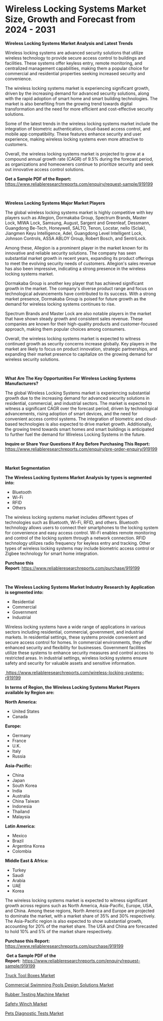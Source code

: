 <p><h1>Wireless Locking Systems Market Size, Growth and Forecast from 2024 - 2031</h1></p><p><strong>Wireless Locking Systems Market Analysis and Latest Trends</strong></p>
<p><p>Wireless locking systems are advanced security solutions that utilize wireless technology to provide secure access control to buildings and facilities. These systems offer keyless entry, remote monitoring, and centralized management capabilities, making them a popular choice for commercial and residential properties seeking increased security and convenience.</p><p>The wireless locking systems market is experiencing significant growth, driven by the increasing demand for advanced security solutions, along with the rapid adoption of smart home and smart building technologies. The market is also benefiting from the growing trend towards digital transformation and the need for more efficient and cost-effective security solutions.</p><p>Some of the latest trends in the wireless locking systems market include the integration of biometric authentication, cloud-based access control, and mobile app compatibility. These features enhance security and user experience, making wireless locking systems even more attractive to customers.</p><p>Overall, the wireless locking systems market is projected to grow at a compound annual growth rate (CAGR) of 9.5% during the forecast period, as organizations and homeowners continue to prioritize security and seek out innovative access control solutions.</p></p>
<p><strong>Get a Sample PDF of the Report:&nbsp;</strong> <a href="https://www.reliableresearchreports.com/enquiry/request-sample/919199">https://www.reliableresearchreports.com/enquiry/request-sample/919199</a></p>
<p>&nbsp;</p>
<p><strong>Wireless Locking Systems Major Market Players</strong></p>
<p><p>The global wireless locking systems market is highly competitive with key players such as Allegion, Dormakaba Group, Spectrum Brands, Master Lock, MIWA Lock, Samsung, August, Sargent and Greenleaf, Dessmann, Guangdong Be-Tech, Honeywell, SALTO, Tenon, Locstar, nello (Sclak), Jiangmen Keyu Intelligence, Adel, Guangdong Level Intelligent Lock, Johnson Controls, ASSA ABLOY Group, Robert Bosch, and SentriLock.</p><p>Among these, Allegion is a prominent player in the market known for its innovative and reliable security solutions. The company has seen substantial market growth in recent years, expanding its product offerings to meet the evolving security needs of customers. Allegion's sales revenue has also been impressive, indicating a strong presence in the wireless locking systems market.</p><p>Dormakaba Group is another key player that has achieved significant growth in the market. The company's diverse product range and focus on technological advancements have contributed to its success. With a strong market presence, Dormakaba Group is poised for future growth as the demand for wireless locking systems continues to rise.</p><p>Spectrum Brands and Master Lock are also notable players in the market that have shown steady growth and consistent sales revenue. These companies are known for their high-quality products and customer-focused approach, making them popular choices among consumers.</p><p>Overall, the wireless locking systems market is expected to witness continued growth as security concerns increase globally. Key players in the market are likely to focus on product innovation, strategic partnerships, and expanding their market presence to capitalize on the growing demand for wireless security solutions.</p></p>
<p>&nbsp;</p>
<p><strong>What Are The Key Opportunities For Wireless Locking Systems Manufacturers?</strong></p>
<p><p>The global Wireless Locking Systems market is experiencing substantial growth due to the increasing demand for advanced security solutions in residential, commercial, and industrial sectors. The market is expected to witness a significant CAGR over the forecast period, driven by technological advancements, rising adoption of smart devices, and the need for convenient access control systems. The integration of biometric and cloud-based technologies is also expected to drive market growth. Additionally, the growing trend towards smart homes and smart buildings is anticipated to further fuel the demand for Wireless Locking Systems in the future.</p></p>
<p><strong>Inquire or Share Your Questions If Any Before Purchasing This Report:</strong> <a href="https://www.reliableresearchreports.com/enquiry/pre-order-enquiry/919199">https://www.reliableresearchreports.com/enquiry/pre-order-enquiry/919199</a></p>
<p>&nbsp;</p>
<p><strong>Market Segmentation</strong></p>
<p><strong>The Wireless Locking Systems Market Analysis by types is segmented into:</strong></p>
<p><ul><li>Bluetooth</li><li>Wi-Fi</li><li>RFID</li><li>Others</li></ul></p>
<p><p>The wireless locking systems market includes different types of technologies such as Bluetooth, Wi-Fi, RFID, and others. Bluetooth technology allows users to connect their smartphones to the locking system for convenience and easy access control. Wi-Fi enables remote monitoring and control of the locking system through a network connection. RFID technology utilizes radio frequency for keyless entry and tracking. Other types of wireless locking systems may include biometric access control or Zigbee technology for smart home integration.</p></p>
<p><strong>Purchase this Report:&nbsp;</strong><a href="https://www.reliableresearchreports.com/purchase/919199">https://www.reliableresearchreports.com/purchase/919199</a></p>
<p>&nbsp;</p>
<p><strong>The Wireless Locking Systems Market Industry Research by Application is segmented into:</strong></p>
<p><ul><li>Residential</li><li>Commercial</li><li>Government</li><li>Industrial</li></ul></p>
<p><p>Wireless locking systems have a wide range of applications in various sectors including residential, commercial, government, and industrial markets. In residential settings, these systems provide convenient and secure access control for homes. In commercial environments, they offer enhanced security and flexibility for businesses. Government facilities utilize these systems to enhance security measures and control access to restricted areas. In industrial settings, wireless locking systems ensure safety and security for valuable assets and sensitive information.</p></p>
<p><a href="https://www.reliableresearchreports.com/wireless-locking-systems-r919199">&nbsp;https://www.reliableresearchreports.com/wireless-locking-systems-r919199</a></p>
<p><strong>In terms of Region, the Wireless Locking Systems Market Players available by Region are:</strong></p>
<p>
    <p> <strong> North America: </strong>
        <ul>
            <li>United States</li>
            <li>Canada</li>
        </ul>
        </p> 
    <p> <strong> Europe: </strong>
        <ul>
            <li>Germany</li>
            <li>France</li>
            <li>U.K.</li>
            <li>Italy</li>
            <li>Russia</li>
        </ul>
        </p> 
    <p> <strong> Asia-Pacific: </strong>
        <ul>
            <li>China</li>
            <li>Japan</li>
            <li>South Korea</li>
            <li>India</li>
            <li>Australia</li>
            <li>China Taiwan</li>
            <li>Indonesia</li>
            <li>Thailand</li>
            <li>Malaysia</li>
        </ul>
        </p> 
    <p> <strong> Latin America: </strong>
        <ul>
            <li>Mexico</li>
            <li>Brazil</li>
            <li>Argentina Korea</li>
            <li>Colombia</li>
        </ul>
        </p> 
    <p> <strong> Middle East & Africa: </strong>
        <ul>
            <li>Turkey</li>
            <li>Saudi</li>
            <li>Arabia</li>
            <li>UAE</li>
            <li>Korea</li>
        </ul>
    </p>
    </p>
<p><p>The wireless locking systems market is expected to witness significant growth across regions such as North America, Asia-Pacific, Europe, USA, and China. Among these regions, North America and Europe are projected to dominate the market, with a market share of 35% and 30% respectively. The Asia-Pacific region is also expected to show substantial growth, accounting for 20% of the market share. The USA and China are forecasted to hold 10% and 5% of the market share respectively.</p></p>
<p><strong>Purchase this Report: </strong><a href="https://www.reliableresearchreports.com/purchase/919199">https://www.reliableresearchreports.com/purchase/919199</a></p>
<p>&nbsp;<strong>Get a Sample PDF of the Report:&nbsp;&nbsp;</strong><a href="https://www.reliableresearchreports.com/enquiry/request-sample/919199">https://www.reliableresearchreports.com/enquiry/request-sample/919199</a></p>
<p><strong></strong></p>
<p><p><a href="https://medium.com/@bernadette.hunter4468/strategic-insights-into-global-truck-tool-boxes-market-trends-2024-2031-covered-in-106-pages-3bfd829f7442">Truck Tool Boxes Market</a></p><p><a href="https://github.com/prosalinda88/Market-Research-Report-List-6/blob/main/commercial-swimming-pools-design-solutions-market.md">Commercial Swimming Pools Design Solutions Market</a></p><p><a href="https://medium.com/@emma.white454357/rubber-testing-machine-market-research-report-includes-analysis-on-market-size-share-and-growth-b0d3be038b78">Rubber Testing Machine Market</a></p><p><a href="https://medium.com/@v8581137/safety-winch-market-trends-and-analysis-opportunities-and-challenges-for-future-growth-2024-9f4d4eaa9eab">Safety Winch Market</a></p><p><a href="https://github.com/globismark/Market-Research-Report-List-5/blob/main/pets-diagnostic-tests-market.md">Pets Diagnostic Tests Market</a></p></p>